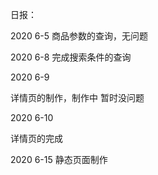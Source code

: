 日报：

2020 6-5
商品参数的查询，无问题

2020 6-8
完成搜索条件的查询

2020 6-9

详情页的制作，制作中 暂时没问题

2020 6-10

详情页的完成

2020 6-15
静态页面制作
